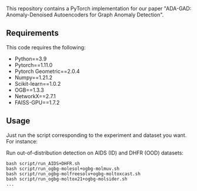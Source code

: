 This repository contains a PyTorch implementation for our paper "ADA-GAD: Anomaly-Denoised Autoencoders for Graph Anomaly Detection".
## Requirements
This code requires the following:
* Python==3.9
* Pytorch==1.11.0
* Pytorch Geometric==2.0.4
* Numpy==1.21.2
* Scikit-learn==1.0.2
* OGB==1.3.3
* NetworkX==2.7.1
* FAISS-GPU==1.7.2

## Usage

Just run the script corresponding to the experiment and dataset you want. For instance:

Run out-of-distribution detection on AIDS (ID) and DHFR (OOD) datasets:
```
bash script/run_AIDS+DHFR.sh
bash script/run_ogbg-molesol+ogbg-molmuv.sh
bash script/run_ogbg-molfreesolv+ogbg-moltoxcast.sh
bash script/run_ogbg-moltox21+ogbg-molsider.sh
...
```
